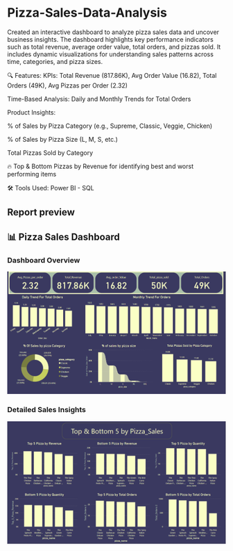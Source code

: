 # Pizza-Sales-Data-Analysis
Created an interactive dashboard to analyze pizza sales data and uncover business insights. The dashboard highlights key performance indicators such as total revenue, average order value, total orders, and pizzas sold. It includes dynamic visualizations for understanding sales patterns across time, categories, and pizza sizes.

🔍 Features:
KPIs: Total Revenue (817.86K), Avg Order Value (16.82), Total Orders (49K), Avg Pizzas per Order (2.32)

Time-Based Analysis: Daily and Monthly Trends for Total Orders

Product Insights:

% of Sales by Pizza Category (e.g., Supreme, Classic, Veggie, Chicken)

% of Sales by Pizza Size (L, M, S, etc.)

Total Pizzas Sold by Category

🔥 Top & Bottom Pizzas by Revenue for identifying best and worst performing items

🛠 Tools Used:
Power BI - SQL 

 ## Report preview
## 📊 Pizza Sales Dashboard

### Dashboard Overview
![Pizza Sales Data Analysis](Pizza%20Sales%20Data%20Analysis.png)

### Detailed Sales Insights
![Pizza Sales](Pizza%20Sales.png)



